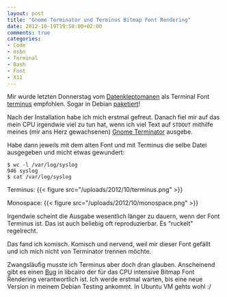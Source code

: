 ```yaml
---
layout: post
title: "Gnome Terminator und Terminus Bitmap Font Rendering"
date: 2012-10-19T19:50:00+02:00
comments: true
categories:
- Code
- osbn
- Terminal
- Bash
- Font
- X11
---
```


Mir wurde letzten Donnerstag vom [Datenkleptomanen](http://datenkleptomanie.info) als Terminal Font
[terminus](http://terminus-font.sourceforge.net/) empfohlen. Sogar in Debian
[paketiert](http://packages.debian.org/squeeze/console-terminus)!

Nach der Installation habe ich mich erstmal gefreut. Danach fiel mir auf das
mein CPU irgendwie viel zu tun hat, wenn ich viel Text auf `STDOUT` mithilfe
meines (mir ans Herz gewachsenen) [Gnome Terminator](http://www.tenshu.net/p/terminator.html) ausgebe.

Habe dann jeweils mit dem alten Font und mit Terminus die selbe Datei ausgegeben
und micht etwas gewundert:

```
$ wc -l /var/log/syslog
946 syslog
$ cat /var/log/syslog
```

Terminus:
{{< figure src="/uploads/2012/10/terminus.png" >}}

Monospace:
{{< figure src="/uploads/2012/10/monospace.png" >}}

Irgendwie scheint die Ausgabe wesentlich länger zu dauern, wenn der Font
Terminus ist. Das ist auch beliebig oft reproduzierbar. Es "ruckelt" regelrecht.

Das fand ich komisch. Komisch und nervend, weil mir dieser Font gefällt
und ich mich nicht von Terminator trennen möchte.

Zwangsläufig musste ich Terminus aber doch dran glauben. Anscheinend gibt es einen [Bug](https://bugs.freedesktop.org/show_bug.cgi?id=48395)
in libcairo der für das CPU intensive Bitmap Font Rendering verantwortlich ist.
Ich werde erstmal warten, bis eine neue Version in meinem Debian Testing
ankommt. In Ubuntu VM gehts wohl :/
